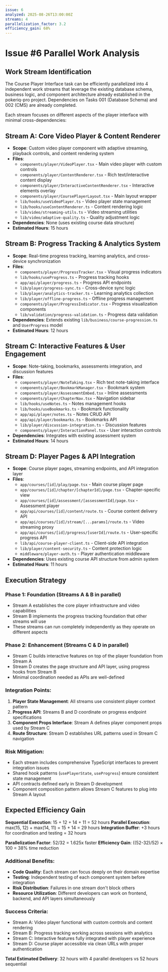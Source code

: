 ```yaml
---
issue: 6
analyzed: 2025-08-26T13:00:00Z
streams: 4
parallelization_factor: 3.2
efficiency_gain: 68%
---
```


# Issue #6 Parallel Work Analysis

## Work Stream Identification

The Course Player Interface task can be efficiently parallelized into 4 independent work streams that leverage the existing database schema, business logic, and component architecture already established in the pokeriq-pro project. Dependencies on Tasks 001 (Database Schema) and 002 (CMS) are already completed.

Each stream focuses on different aspects of the player interface with minimal cross-dependencies:

## Stream A: Core Video Player & Content Renderer
- **Scope**: Custom video player component with adaptive streaming, playback controls, and content rendering system
- **Files**:
  - `components/player/VideoPlayer.tsx` - Main video player with custom controls
  - `components/player/ContentRenderer.tsx` - Rich text/interactive content display
  - `components/player/InteractiveContentRenderer.tsx` - Interactive elements overlay
  - `components/player/CoursePlayerLayout.tsx` - Main layout wrapper
  - `lib/hooks/useVideoPlayer.ts` - Video player state management
  - `lib/hooks/useContentRenderer.ts` - Content rendering logic
  - `lib/video/streaming-utils.ts` - Video streaming utilities
  - `lib/video/adaptive-quality.ts` - Quality adjustment logic
- **Dependencies**: None (uses existing course data structure)
- **Estimated Hours**: 15 hours

## Stream B: Progress Tracking & Analytics System  
- **Scope**: Real-time progress tracking, learning analytics, and cross-device synchronization
- **Files**:
  - `components/player/ProgressTracker.tsx` - Visual progress indicators
  - `lib/hooks/useProgress.ts` - Progress tracking hooks
  - `app/api/player/progress.ts` - Progress API endpoints
  - `lib/player/progress-sync.ts` - Cross-device sync logic
  - `lib/player/analytics-tracker.ts` - Learning analytics collection
  - `lib/player/offline-progress.ts` - Offline progress management
  - `components/player/ProgressIndicator.tsx` - Progress visualization components
  - `lib/validation/progress-validation.ts` - Progress data validation
- **Dependencies**: Extends existing `lib/business/course-progression.ts` and `UserProgress` model
- **Estimated Hours**: 12 hours

## Stream C: Interactive Features & User Engagement
- **Scope**: Note-taking, bookmarks, assessments integration, and discussion features
- **Files**:
  - `components/player/NoteTaking.tsx` - Rich text note-taking interface
  - `components/player/BookmarkManager.tsx` - Bookmark system
  - `components/player/AssessmentEmbed.tsx` - Inline assessments
  - `components/player/ChapterNav.tsx` - Navigation sidebar
  - `lib/hooks/useNotes.ts` - Notes management hooks
  - `lib/hooks/useBookmarks.ts` - Bookmark functionality
  - `app/api/player/notes.ts` - Notes CRUD API
  - `app/api/player/bookmarks.ts` - Bookmarks API
  - `lib/player/discussion-integration.ts` - Discussion features
  - `components/player/InteractionPanel.tsx` - User interaction controls
- **Dependencies**: Integrates with existing assessment system
- **Estimated Hours**: 14 hours

## Stream D: Player Pages & API Integration
- **Scope**: Course player pages, streaming endpoints, and API integration layer
- **Files**:
  - `app/courses/[id]/play/page.tsx` - Main course player page
  - `app/courses/[id]/chapter/[chapterId]/page.tsx` - Chapter-specific view
  - `app/courses/[id]/assessment/[assessmentId]/page.tsx` - Assessment player
  - `app/api/courses/[id]/content/route.ts` - Course content delivery API
  - `app/api/courses/[id]/stream/[...params]/route.ts` - Video streaming proxy
  - `app/api/courses/[id]/progress/[userId]/route.ts` - User-specific progress API
  - `lib/api/course-player-client.ts` - Client-side API integration
  - `lib/player/content-security.ts` - Content protection logic
  - `middleware/player-auth.ts` - Player authentication middleware
- **Dependencies**: Uses existing course API structure from admin system
- **Estimated Hours**: 11 hours

## Execution Strategy

### Phase 1: Foundation (Streams A & B in parallel)
- Stream A establishes the core player infrastructure and video capabilities
- Stream B implements the progress tracking foundation that other streams will use
- These streams can run completely independently as they operate on different aspects

### Phase 2: Enhancement (Streams C & D in parallel) 
- Stream C builds interactive features on top of the player foundation from Stream A
- Stream D creates the page structure and API layer, using progress hooks from Stream B
- Minimal coordination needed as APIs are well-defined

### Integration Points:
1. **Player State Management**: All streams use consistent player context pattern
2. **Progress API**: Streams B and D coordinate on progress endpoint specifications
3. **Component Props Interface**: Stream A defines player component props used by Stream C
4. **Route Structure**: Stream D establishes URL patterns used in Stream C navigation

### Risk Mitigation:
- Each stream includes comprehensive TypeScript interfaces to prevent integration issues
- Shared hook patterns (`usePlayerState`, `useProgress`) ensure consistent state management
- API contracts defined early in Stream D development
- Component composition pattern allows Stream C features to plug into Stream A layout

## Expected Efficiency Gain

**Sequential Execution**: 15 + 12 + 14 + 11 = 52 hours
**Parallel Execution**: max(15, 12) + max(14, 11) = 15 + 14 = 29 hours
**Integration Buffer**: +3 hours for coordination and testing = 32 hours

**Parallelization Factor**: 52/32 = 1.625x faster
**Efficiency Gain**: ((52-32)/52) × 100 = 38% time reduction

### Additional Benefits:
- **Code Quality**: Each stream can focus deeply on their domain expertise
- **Testing**: Independent testing of each component system before integration
- **Risk Distribution**: Failures in one stream don't block others
- **Resource Utilization**: Different developers can work on frontend, backend, and API layers simultaneously

### Success Criteria:
- Stream A: Video player functional with custom controls and content rendering
- Stream B: Progress tracking working across sessions with analytics
- Stream C: Interactive features fully integrated with player experience
- Stream D: Course player accessible via clean URLs with proper authentication

**Total Estimated Delivery**: 32 hours with 4 parallel developers vs 52 hours sequential